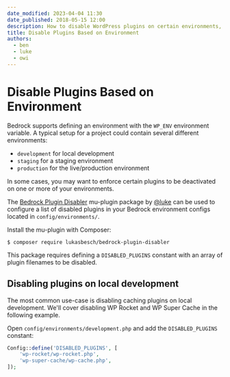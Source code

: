 ```yaml
---
date_modified: 2023-04-04 11:30
date_published: 2018-05-15 12:00
description: How to disable WordPress plugins on certain environments, such as local development, by using Bedrock Plugin Disabler.
title: Disable Plugins Based on Environment
authors:
  - ben
  - luke
  - owi
---
```


# Disable Plugins Based on Environment

Bedrock supports defining an environment with the `WP_ENV` environment variable. A typical setup for a project could contain several different environments:

* `development` for local development
* `staging` for a staging environment
* `production` for the live/production environment

In some cases, you may want to enforce certain plugins to be deactivated on one or more of your environments.

The [Bedrock Plugin Disabler](https://github.com/lukasbesch/bedrock-plugin-disabler) mu-plugin package by [@luke](https://discourse.roots.io/u/luke) can be used to configure a list of disabled plugins in your Bedrock environment configs located in `config/environments/`.

Install the mu-plugin with Composer:

```shell
$ composer require lukasbesch/bedrock-plugin-disabler
```

This package requires defining a `DISABLED_PLUGINS` constant with an array of plugin filenames to be disabled.

## Disabling plugins on local development

The most common use-case is disabling caching plugins on local development. We'll cover disabling WP Rocket and WP Super Cache in the following example.

Open `config/environments/development.php` and add the `DISABLED_PLUGINS` constant:

```php
Config::define('DISABLED_PLUGINS', [
    'wp-rocket/wp-rocket.php',
    'wp-super-cache/wp-cache.php',
]);
```

